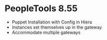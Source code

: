 <!SLIDE>
# PeopleTools 8.55
* Puppet Installation with Config in Hiera
* Instances set themselves up in the gateway
* Accommodate multiple gateways
